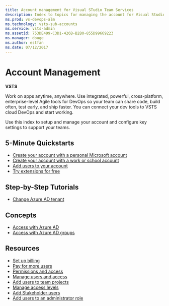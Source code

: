 ```yaml
---
title: Account management for Visual STudio Team Services  
description: Index to topics for managing the account for Visual Studio Team Services (VSTS)
ms.prod: vs-devops-alm
ms.technology: vsts-sub-accounts
ms.service: vsts-admin
ms.assetid: 753DE499-C3D1-426B-B2B0-855D99669223
ms.manager: douge
ms.author: estfan
ms.date: 07/12/2017
---
```


# Account Management 

**VSTS**

Work on apps anytime, anywhere. Use integrated, powerful, cross-platform, enterprise-level Agile tools for DevOps 
so your team can share code, build often, test early, and ship faster.  You can connect your dev tools to VSTS cloud 
DevOps and start working. 

Use this index to setup and manage your account and configure key settings to support your teams. 


## 5-Minute Quickstarts  

* [Create your account with a personal Microsoft account](create-account-with-work-school.md)
* [Create your account with a work or school account](create-account-with-work-school.md)
* [Add users to your account](add-account-users-from-user-hub.md)
* [Try extensions for free](../billing/try-additional-features-vs.md)


## Step-by-Step Tutorials

* [Change Azure AD tenant](change-azure-active-directory-vsts-account.md)


## Concepts 

* [Access with Azure AD](access-with-azure-ad.md)
* [Access with Azure AD groups](manage-azure-active-directory-groups-vsts.md)
 
 
## Resources 

* [Set up billing](../billing/set-up-billing-for-your-account-vs.md)
* [Pay for more users](../billing/buy-basic-access-add-users.md)
* [Permissions and access](../security/permissions-access.md)
* [Manage users and access](add-account-users-assign-access-levels.md)
* [Add users to team projects](add-team-members-vs.md)
* [Manage access levels](../security/change-access-levels.md)
* [Add Stakeholder users](../security/change-access-levels.md)
* [Add users to an administrator role](add-administrator-project-collection.md)


